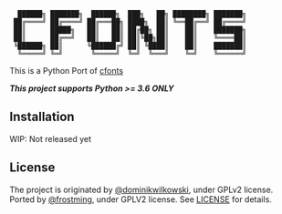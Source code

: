 ```
  ██████╗ ███████╗  ██████╗  ███╗   ██╗ ████████╗ ███████╗
 ██╔════╝ ██╔════╝ ██╔═══██╗ ████╗  ██║ ╚══██╔══╝ ██╔════╝
 ██║      █████╗   ██║   ██║ ██╔██╗ ██║    ██║    ███████╗
 ██║      ██╔══╝   ██║   ██║ ██║╚██╗██║    ██║    ╚════██║
 ╚██████╗ ██║      ╚██████╔╝ ██║ ╚████║    ██║    ███████║
  ╚═════╝ ╚═╝       ╚═════╝  ╚═╝  ╚═══╝    ╚═╝    ╚══════╝
```

This is a Python Port of [cfonts](https://github.com/dominikwilkowski/cfonts)

***This project supports Python >= 3.6 ONLY***

## Installation

WIP: Not released yet

## License

The project is originated by [@dominikwilkowski](https://github.com/dominikwilkowski), under GPLv2 license.
Ported by [@frostming](https://github.com/frostming), under GPLV2 license. See [LICENSE](/LICENSE) for details.
